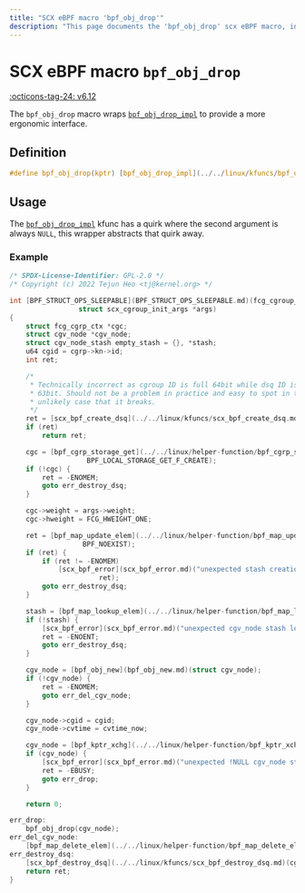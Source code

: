 ```yaml
---
title: "SCX eBPF macro 'bpf_obj_drop'"
description: "This page documents the 'bpf_obj_drop' scx eBPF macro, including its definition, usage, and examples."
---
```

# SCX eBPF macro `bpf_obj_drop`

[:octicons-tag-24: v6.12](https://github.com/torvalds/linux/commit/2a52ca7c98960aafb0eca9ef96b2d0c932171357)

The `bpf_obj_drop` macro wraps [`bpf_obj_drop_impl`](../../linux/kfuncs/bpf_obj_drop_impl.md) to provide a more ergonomic interface.

## Definition

```c
#define bpf_obj_drop(kptr) [bpf_obj_drop_impl](../../linux/kfuncs/bpf_obj_drop_impl.md)(kptr, NULL)
```

## Usage

The [`bpf_obj_drop_impl`](../../linux/kfuncs/bpf_obj_drop_impl.md) kfunc has a quirk where the second argument is always `NULL`, this wrapper abstracts that quirk away.

### Example

```c hl_lines="67"
/* SPDX-License-Identifier: GPL-2.0 */
/* Copyright (c) 2022 Tejun Heo <tj@kernel.org> */

int [BPF_STRUCT_OPS_SLEEPABLE](BPF_STRUCT_OPS_SLEEPABLE.md)(fcg_cgroup_init, struct cgroup *cgrp,
			     struct scx_cgroup_init_args *args)
{
	struct fcg_cgrp_ctx *cgc;
	struct cgv_node *cgv_node;
	struct cgv_node_stash empty_stash = {}, *stash;
	u64 cgid = cgrp->kn->id;
	int ret;

	/*
	 * Technically incorrect as cgroup ID is full 64bit while dsq ID is
	 * 63bit. Should not be a problem in practice and easy to spot in the
	 * unlikely case that it breaks.
	 */
	ret = [scx_bpf_create_dsq](../../linux/kfuncs/scx_bpf_create_dsq.md)(cgid, -1);
	if (ret)
		return ret;

	cgc = [bpf_cgrp_storage_get](../../linux/helper-function/bpf_cgrp_storage_get.md)(&cgrp_ctx, cgrp, 0,
				   BPF_LOCAL_STORAGE_GET_F_CREATE);
	if (!cgc) {
		ret = -ENOMEM;
		goto err_destroy_dsq;
	}

	cgc->weight = args->weight;
	cgc->hweight = FCG_HWEIGHT_ONE;

	ret = [bpf_map_update_elem](../../linux/helper-function/bpf_map_update_elem.md)(&cgv_node_stash, &cgid, &empty_stash,
				  BPF_NOEXIST);
	if (ret) {
		if (ret != -ENOMEM)
			[scx_bpf_error](scx_bpf_error.md)("unexpected stash creation error (%d)",
				      ret);
		goto err_destroy_dsq;
	}

	stash = [bpf_map_lookup_elem](../../linux/helper-function/bpf_map_lookup_elem.md)(&cgv_node_stash, &cgid);
	if (!stash) {
		[scx_bpf_error](scx_bpf_error.md)("unexpected cgv_node stash lookup failure");
		ret = -ENOENT;
		goto err_destroy_dsq;
	}

	cgv_node = [bpf_obj_new](bpf_obj_new.md)(struct cgv_node);
	if (!cgv_node) {
		ret = -ENOMEM;
		goto err_del_cgv_node;
	}

	cgv_node->cgid = cgid;
	cgv_node->cvtime = cvtime_now;

	cgv_node = [bpf_kptr_xchg](../../linux/helper-function/bpf_kptr_xchg.md)(&stash->node, cgv_node);
	if (cgv_node) {
		[scx_bpf_error](scx_bpf_error.md)("unexpected !NULL cgv_node stash");
		ret = -EBUSY;
		goto err_drop;
	}

	return 0;

err_drop:
	bpf_obj_drop(cgv_node);
err_del_cgv_node:
	[bpf_map_delete_elem](../../linux/helper-function/bpf_map_delete_elem.md)(&cgv_node_stash, &cgid);
err_destroy_dsq:
	[scx_bpf_destroy_dsq](../../linux/kfuncs/scx_bpf_destroy_dsq.md)(cgid);
	return ret;
}
```
